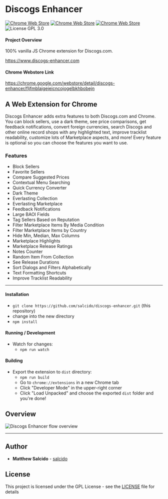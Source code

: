 # Discogs Enhancer

[![Chrome Web Store](https://img.shields.io/badge/users-2.1k-brightgreen.svg)](https://chrome.google.com/webstore/detail/discogs-enhancer/fljfmblajgejeicncojogelbkhbobejn)
[![Chrome Web Store](https://img.shields.io/badge/rating-4.8%2F5-brightgreen.svg)](https://chrome.google.com/webstore/detail/discogs-enhancer/fljfmblajgejeicncojogelbkhbobejn)
[![Chrome Web Store](https://img.shields.io/badge/rating%20count-49%20total-orange.svg)](https://chrome.google.com/webstore/detail/discogs-enhancer/fljfmblajgejeicncojogelbkhbobejn)
 ![License GPL 3.0](https://img.shields.io/badge/License-GPL%203.0-blue.svg)

#### Project Overview

100% vanilla JS Chrome extension for Discogs.com.

<https://www.discogs-enhancer.com>

#### Chrome Webstore Link
<https://chrome.google.com/webstore/detail/discogs-enhancer/fljfmblajgejeicncojogelbkhbobejn>

## A Web Extension for Chrome

Discogs Enhancer adds extra features to both Discogs.com and Chrome. You can block sellers, use a dark theme, see price comparisons, get feedback notifications, convert foreign currencies, search Discogs and other online record shops with any highlighted text, improve tracklist readability, customize lots of Marketplace aspects, and more! Every feature is optional so you can choose the features you want to use.

### Features

* Block Sellers
* Favorite Sellers
* Compare Suggested Prices
* Contextual Menu Searching
* Quick Currency Converter
* Dark Theme
* Everlasting Collection
* Everlasting Marketplace
* Feedback Notifications
* Large BAOI Fields
* Tag Sellers Based on Reputation
* Filter Marketplace Items By Media Condition
* Filter Marketplace Items by Country
* Hide Min, Median, Max Columns
* Marketplace Highlights
* Marketplace Release Ratings
* Notes Counter
* Random Item From Collection
* See Release Durations
* Sort Dialogs and Filters Alphabetically
* Text Formatting Shortcuts
* Improve Tracklist Readability

***

#### Installation

* `git clone https://github.com/salcido/discogs-enhancer.git` (this repository)
* change into the new directory
* `npm install`

#### Running / Development

* Watch for changes:
  * `npm run watch`

#### Building
* Export the extension to `dist` directory:
  * `npm run build`
  * Go to `chrome://extensions` in a new Chrome tab
  * Click "Developer Mode" in the upper-right corner
  * Click "Load Unpacked" and choose the exported `dist` folder and you're done!

## Overview
![Discogs Enhancer flow overview](https://github.com/salcido/Discogs-Enhancer/blob/master/img/de-flow-overview.jpg "Discogs Enhancer flow overview")


***

## Author

* **Matthew Salcido** - [salcido](https://github.com/salcido)

## License

This project is licensed under the GPL License - see the [LICENSE](LICENSE) file for details
